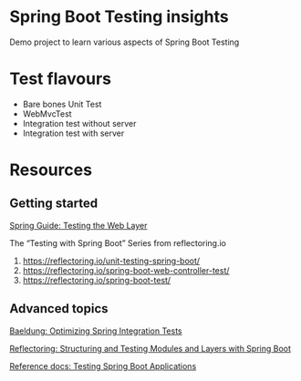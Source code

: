 # Spring Boot Testing insights
Demo project to learn various aspects of Spring Boot Testing


# Test flavours
- Bare bones Unit Test
- WebMvcTest
- Integration test without server
- Integration test with server

# Resources

## Getting started
[Spring Guide: Testing the Web Layer](https://spring.io/guides/gs/testing-web/)


The “Testing with Spring Boot” Series from reflectoring.io
1. https://reflectoring.io/unit-testing-spring-boot/
2. https://reflectoring.io/spring-boot-web-controller-test/
3. https://reflectoring.io/spring-boot-test/

## Advanced topics
[Baeldung: Optimizing Spring Integration Tests](https://www.baeldung.com/spring-tests)

[Reflectoring: Structuring and Testing Modules and Layers with Spring Boot](https://reflectoring.io/testing-verticals-and-layers-spring-boot/)

[Reference docs: Testing Spring Boot Applications](https://docs.spring.io/spring-boot/docs/current/reference/htmlsingle/#boot-features-testing-spring-boot-applications)
